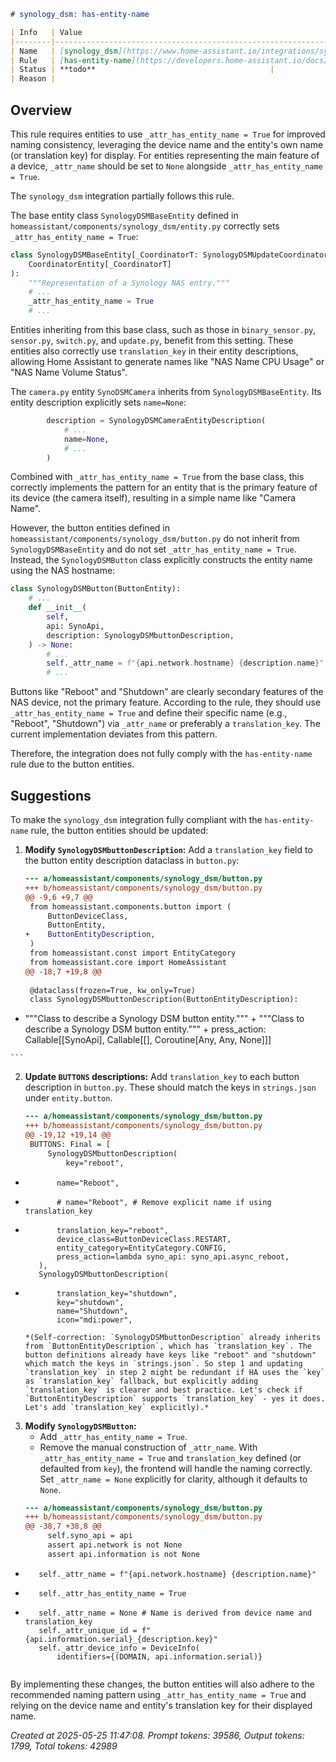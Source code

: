 ```markdown
# synology_dsm: has-entity-name

| Info   | Value                                                                    |
|--------|--------------------------------------------------------------------------|
| Name   | [synology_dsm](https://www.home-assistant.io/integrations/synology_dsm/) |
| Rule   | [has-entity-name](https://developers.home-assistant.io/docs/core/integration-quality-scale/rules/has-entity-name)                                                     |
| Status | **todo**                                       |
| Reason |                                                                          |
```

## Overview

This rule requires entities to use `_attr_has_entity_name = True` for improved naming consistency, leveraging the device name and the entity's own name (or translation key) for display. For entities representing the main feature of a device, `_attr_name` should be set to `None` alongside `_attr_has_entity_name = True`.

The `synology_dsm` integration partially follows this rule.

The base entity class `SynologyDSMBaseEntity` defined in `homeassistant/components/synology_dsm/entity.py` correctly sets `_attr_has_entity_name = True`:
```python
class SynologyDSMBaseEntity[_CoordinatorT: SynologyDSMUpdateCoordinator[Any]](
    CoordinatorEntity[_CoordinatorT]
):
    """Representation of a Synology NAS entry."""
    # ...
    _attr_has_entity_name = True
    # ...
```
Entities inheriting from this base class, such as those in `binary_sensor.py`, `sensor.py`, `switch.py`, and `update.py`, benefit from this setting. These entities also correctly use `translation_key` in their entity descriptions, allowing Home Assistant to generate names like "NAS Name CPU Usage" or "NAS Name Volume Status".

The `camera.py` entity `SynoDSMCamera` inherits from `SynologyDSMBaseEntity`. Its entity description explicitly sets `name=None`:
```python
        description = SynologyDSMCameraEntityDescription(
            # ...
            name=None,
            # ...
        )
```
Combined with `_attr_has_entity_name = True` from the base class, this correctly implements the pattern for an entity that is the primary feature of its device (the camera itself), resulting in a simple name like "Camera Name".

However, the button entities defined in `homeassistant/components/synology_dsm/button.py` do not inherit from `SynologyDSMBaseEntity` and do not set `_attr_has_entity_name = True`. Instead, the `SynologyDSMButton` class explicitly constructs the entity name using the NAS hostname:
```python
class SynologyDSMButton(ButtonEntity):
    # ...
    def __init__(
        self,
        api: SynoApi,
        description: SynologyDSMbuttonDescription,
    ) -> None:
        # ...
        self._attr_name = f"{api.network.hostname} {description.name}"
        # ...
```
Buttons like "Reboot" and "Shutdown" are clearly secondary features of the NAS device, not the primary feature. According to the rule, they should use `_attr_has_entity_name = True` and define their specific name (e.g., "Reboot", "Shutdown") via `_attr_name` or preferably a `translation_key`. The current implementation deviates from this pattern.

Therefore, the integration does not fully comply with the `has-entity-name` rule due to the button entities.

## Suggestions

To make the `synology_dsm` integration fully compliant with the `has-entity-name` rule, the button entities should be updated:

1.  **Modify `SynologyDSMbuttonDescription`:** Add a `translation_key` field to the button entity description dataclass in `button.py`:
    ```diff
    --- a/homeassistant/components/synology_dsm/button.py
    +++ b/homeassistant/components/synology_dsm/button.py
    @@ -9,6 +9,7 @@
     from homeassistant.components.button import (
         ButtonDeviceClass,
         ButtonEntity,
    +    ButtonEntityDescription,
     )
     from homeassistant.const import EntityCategory
     from homeassistant.core import HomeAssistant
    @@ -18,7 +19,8 @@
 
     @dataclass(frozen=True, kw_only=True)
     class SynologyDSMbuttonDescription(ButtonEntityDescription):
-    """Class to describe a Synology DSM button entity."""
    +    """Class to describe a Synology DSM button entity."""
    +
         press_action: Callable[[SynoApi], Callable[[], Coroutine[Any, Any, None]]]
 
 
    ```

2.  **Update `BUTTONS` descriptions:** Add `translation_key` to each button description in `button.py`. These should match the keys in `strings.json` under `entity.button`.
    ```diff
    --- a/homeassistant/components/synology_dsm/button.py
    +++ b/homeassistant/components/synology_dsm/button.py
    @@ -19,12 +19,14 @@
     BUTTONS: Final = [
         SynologyDSMbuttonDescription(
             key="reboot",
-            name="Reboot",
+            # name="Reboot", # Remove explicit name if using translation_key
+            translation_key="reboot",
             device_class=ButtonDeviceClass.RESTART,
             entity_category=EntityCategory.CONFIG,
             press_action=lambda syno_api: syno_api.async_reboot,
         ),
         SynologyDSMbuttonDescription(
+            translation_key="shutdown",
             key="shutdown",
             name="Shutdown",
             icon="mdi:power",
    ```
    *(Self-correction: `SynologyDSMbuttonDescription` already inherits from `ButtonEntityDescription`, which has `translation_key`. The button definitions already have keys like "reboot" and "shutdown" which match the keys in `strings.json`. So step 1 and updating `translation_key` in step 2 might be redundant if HA uses the `key` as `translation_key` fallback, but explicitly adding `translation_key` is clearer and best practice. Let's check if `ButtonEntityDescription` supports `translation_key` - yes it does. Let's add `translation_key` explicitly).*

3.  **Modify `SynologyDSMButton`:**
    *   Add `_attr_has_entity_name = True`.
    *   Remove the manual construction of `_attr_name`. With `_attr_has_entity_name = True` and `translation_key` defined (or defaulted from `key`), the frontend will handle the naming correctly. Set `_attr_name = None` explicitly for clarity, although it defaults to `None`.
    ```diff
    --- a/homeassistant/components/synology_dsm/button.py
    +++ b/homeassistant/components/synology_dsm/button.py
    @@ -38,7 +38,8 @@
         self.syno_api = api
         assert api.network is not None
         assert api.information is not None
-        self._attr_name = f"{api.network.hostname} {description.name}"
+        self._attr_has_entity_name = True
+        self._attr_name = None # Name is derived from device name and translation_key
         self._attr_unique_id = f"{api.information.serial}_{description.key}"
         self._attr_device_info = DeviceInfo(
             identifiers={(DOMAIN, api.information.serial)}

    ```

By implementing these changes, the button entities will also adhere to the recommended naming pattern using `_attr_has_entity_name = True` and relying on the device name and entity's translation key for their displayed name.

_Created at 2025-05-25 11:47:08. Prompt tokens: 39586, Output tokens: 1799, Total tokens: 42989_

